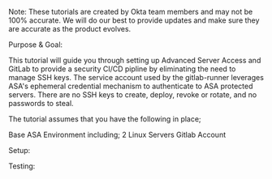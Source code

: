 Note: These tutorials are created by Okta team members and may not be 100% accurate. We will do our best to provide updates and make sure they are accurate as the product evolves.

Purpose & Goal:

This tutorial will guide you through setting up Advanced Server Access and GitLab to provide a security CI/CD pipline by eliminating the need to manage SSH keys. The service account used by the gitlab-runner leverages ASA's ephemeral credential mechanism to authenticate to ASA protected servers. There are no SSH keys to create, deploy, revoke or rotate, and no passwords to steal.

The tutorial assumes that you have the following in place;

Base ASA Environment including;
2 Linux Servers
Gitlab Account

Setup:

Testing: